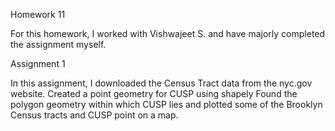Homework 11

For this homework, I worked with Vishwajeet S. and have majorly completed the assignment myself.

Assignment 1

In this assignment, I downloaded the Census Tract data from the nyc.gov website. 
Created a point geometry for CUSP using shapely Found the polygon geometry within which CUSP lies and plotted some of the Brooklyn Census tracts and CUSP point on a map.
